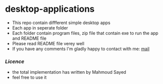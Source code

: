 # desktop-applications
- This repo contain diffferent simple desktop apps
- Each app in seperate folder
- Each folder contain program files, zip file that contain exe to run the app and README file
- Please read README file verey well
- If you have any comments I'm gladly happy to contact with me: [mail](mahmoudsayed1332002.gmail.com)
### _Licence_
- the total implementation has written by Mahmoud Sayed
- feel free to use it
